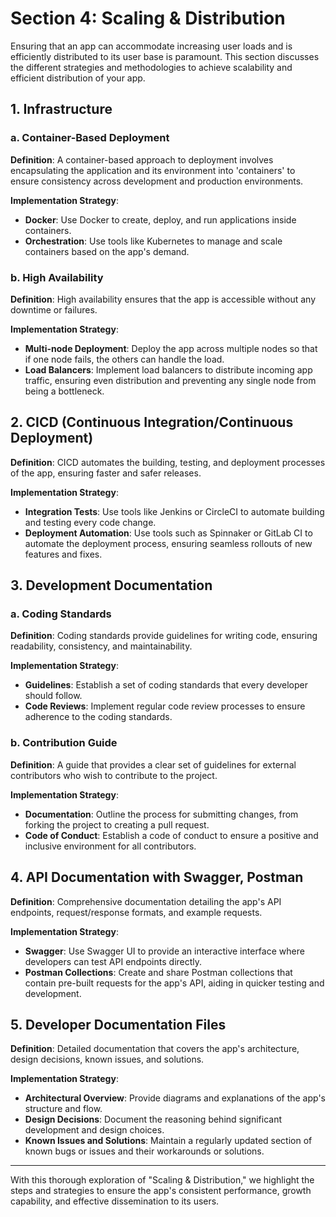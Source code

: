 # Section 4: Scaling & Distribution

Ensuring that an app can accommodate increasing user loads and is efficiently distributed to its user base is paramount. This section discusses the different strategies and methodologies to achieve scalability and efficient distribution of your app.

## **1. Infrastructure**

### **a. Container-Based Deployment**

**Definition**:
A container-based approach to deployment involves encapsulating the application and its environment into 'containers' to ensure consistency across development and production environments.

**Implementation Strategy**:

- **Docker**: Use Docker to create, deploy, and run applications inside containers.
- **Orchestration**: Use tools like Kubernetes to manage and scale containers based on the app's demand.

### **b. High Availability**

**Definition**:
High availability ensures that the app is accessible without any downtime or failures.

**Implementation Strategy**:

- **Multi-node Deployment**: Deploy the app across multiple nodes so that if one node fails, the others can handle the load.
- **Load Balancers**: Implement load balancers to distribute incoming app traffic, ensuring even distribution and preventing any single node from being a bottleneck.

## **2. CICD (Continuous Integration/Continuous Deployment)**

**Definition**:
CICD automates the building, testing, and deployment processes of the app, ensuring faster and safer releases.

**Implementation Strategy**:

- **Integration Tests**: Use tools like Jenkins or CircleCI to automate building and testing every code change.
- **Deployment Automation**: Use tools such as Spinnaker or GitLab CI to automate the deployment process, ensuring seamless rollouts of new features and fixes.

## **3. Development Documentation**

### **a. Coding Standards**

**Definition**:
Coding standards provide guidelines for writing code, ensuring readability, consistency, and maintainability.

**Implementation Strategy**:

- **Guidelines**: Establish a set of coding standards that every developer should follow.
- **Code Reviews**: Implement regular code review processes to ensure adherence to the coding standards.

### **b. Contribution Guide**

**Definition**:
A guide that provides a clear set of guidelines for external contributors who wish to contribute to the project.

**Implementation Strategy**:

- **Documentation**: Outline the process for submitting changes, from forking the project to creating a pull request.
- **Code of Conduct**: Establish a code of conduct to ensure a positive and inclusive environment for all contributors.

## **4. API Documentation with Swagger, Postman**

**Definition**:
Comprehensive documentation detailing the app's API endpoints, request/response formats, and example requests.

**Implementation Strategy**:

- **Swagger**: Use Swagger UI to provide an interactive interface where developers can test API endpoints directly.
- **Postman Collections**: Create and share Postman collections that contain pre-built requests for the app's API, aiding in quicker testing and development.

## **5. Developer Documentation Files**

**Definition**:
Detailed documentation that covers the app's architecture, design decisions, known issues, and solutions.

**Implementation Strategy**:

- **Architectural Overview**: Provide diagrams and explanations of the app's structure and flow.
- **Design Decisions**: Document the reasoning behind significant development and design choices.
- **Known Issues and Solutions**: Maintain a regularly updated section of known bugs or issues and their workarounds or solutions.

---

With this thorough exploration of "Scaling & Distribution," we highlight the steps and strategies to ensure the app's consistent performance, growth capability, and effective dissemination to its users.
